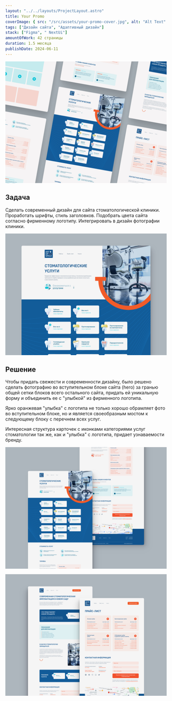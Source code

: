 ```yaml
---
layout: "../../layouts/ProjectLayout.astro"
title: Your Promo
coverImage: { src: "/src/assets/your-promo-cover.jpg", alt: "Alt Text" }
tags: ["Дизайн сайта", "Адаптивный дизайн"]
stack: ["Figma", " NextUi"]
amountOfWork: 42 страницы
duration: 1.5 месяца
publishDate: 2024-06-11
---
```


![Превью главной страницы сайта стоматологической клиники в двух скриншотах на сером фоне, показывающее большую часть блоков](../../assets/images/art-of-smile/hero.jpg)

## Задача

Сделать современный дизайн для сайта стоматологической клиники. Проработать шрифты, стиль заголовков. Подобрать цвета сайта согласно фирменному логотипу. Интегрировать в дизайн фотографии клиники.

![Превью главной страницы сайта стоматологической клиники на сером фоне](../../assets/images/art-of-smile/first-screen.jpg)

## Решение

Чтобы придать свежести и современности дизайну, было решено сделать фотографию во вступительном блоке сайта (hero) за гранью общей сетки блоков всего остального сайта, придать ей уникальную форму и объединить ее с "улыбкой" из фирменного логотипа.

Ярко оранжевая "улыбка" с логотипа не только хорошо обрамляет фото во вступительном блоке, но и является своеобразным мостом к следующему блоку с перечнем всех услуг.

Интересная структура карточек с иконками категориями услуг стоматологии так же, как и "улыбка" с логотипа, придает узнаваемости бренду.

![Превью главной страницы сайта стоматологической клиники в двух скриншотах на сером фоне, показывающее большую часть блоков](../../assets/images/art-of-smile/home-page.jpg)

![Превью вспомогательных страниц сайта стоматологической клиники (прайс-лист и страница услуги) в двух скриншотах на сером фоне](../../assets/images/art-of-smile/services.jpg)
